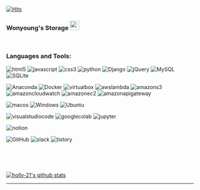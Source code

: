 [![Hits](https://hits.seeyoufarm.com/api/count/incr/badge.svg?url=https%3A%2F%2Fgithub.com%2Fholly-21%2Fhit-counter&count_bg=%233DC841&title_bg=%23555555&icon=&icon_color=%23E7E7E7&title=hits&edge_flat=false)](https://hits.seeyoufarm.com)



### Wonyoung's Storage <a href="https://github.com/holly-21"><img src="https://media.giphy.com/media/hvRJCLFzcasrR4ia7z/giphy.gif" width="25px"></a>

<!-- ## I'm a student, and a software engineer!
- 🌱 I'm currently woking on a [TEAMLAB](https://www.notion.so/TEAMLAB-d690ca4b3f4d44449520ed21e9b51739)!
- 🙃 I'm currently learning everything!
- 👥 I'm looking to collaborate with other content creators.
<br/>

### Connect with me:
[![Notion Badge](http://img.shields.io/badge/-PORTFOLIO-F6F6F6?style=flat-square&logo=notion&logoColor=black&link=https://crystalline-telescope-3c1.notion.site/Wonyoung-Park-662a88460461455e8063b684c7957a61)](링크)
[![GitHub Badge](http://img.shields.io/badge/-GitHub%20CV-000000?style=flat-square&logo=github&link=https://holly-21.github.io/)](https://holly-21.github.io/)
-->
<br/>

### Languages and Tools:
![html5](https://img.shields.io/badge/html5-E34F26?style=for-the-badge&logo=html5&logoColor=white)
![javascript](https://img.shields.io/badge/javascript-F7DF1E?style=for-the-badge&logo=javascript&logoColor=white)
![css3](https://img.shields.io/badge/css3-1572B6?style=for-the-badge&logo=css3)
![python](https://img.shields.io/badge/python-ffffff?style=for-the-badge&logo=python)
![Django](https://img.shields.io/badge/Django-092E20?style=for-the-badge&logo=Django)
![jQuery](https://img.shields.io/badge/jQuery-0769AD?style=for-the-badge&logo=jQuery)
![MySQL](https://img.shields.io/badge/MySQL-4479A1?style=for-the-badge&logo=MySQL&logoColor=white)
![SQLite](https://img.shields.io/badge/SQLite-003B57?style=for-the-badge&logo=sqlite)

<!--
![Vue.js](https://img.shields.io/badge/Vue.js-4FC08D?style=for-the-badge&logo=Vue.js&logoColor=white)
![Node.js](https://img.shields.io/badge/Node.js-ffffff?style=for-the-badge&logo=Node.js)
![express](https://img.shields.io/badge/express-000000?style=for-the-badge&logo=express&logoColor=white)
![C++](https://img.shields.io/badge/C++-00599C?style=for-the-badge&logo=C++)
![mongodb](https://img.shields.io/badge/mongodb-ffffff?style=for-the-badge&logo=mongodb)
-->

![Anaconda](https://img.shields.io/badge/Anaconda-ffffff?style=for-the-badge&logo=Anaconda)
![Docker](https://img.shields.io/badge/Docker-2496ED?style=for-the-badge&logo=Docker&logoColor=white)
![virtualbox](https://img.shields.io/badge/virtualbox-183A61?style=for-the-badge&logo=virtualbox)
![awslambda](https://img.shields.io/badge/awslambda-FF9900?style=for-the-badge&logo=awslambda&logoColor=white)
![amazons3](https://img.shields.io/badge/amazons3-569A31?style=for-the-badge&logo=amazons3&logoColor=white)
![amazoncloudwatch](https://img.shields.io/badge/amazoncloudwatch-FF4F8B?style=for-the-badge&logo=amazoncloudwatch&logoColor=white)
![amazonec2](https://img.shields.io/badge/amazonec2-FF9900?style=for-the-badge&logo=amazonec2&logoColor=white)
![amazonapigateway](https://img.shields.io/badge/amazonapigateway-FF4F8B?style=for-the-badge&logo=amazonapigateway&logoColor=white)

![macos](https://img.shields.io/badge/macos-000000?style=for-the-badge&logo=macos)
![Windows](https://img.shields.io/badge/Windows-0078D6?style=for-the-badge&logo=Windows)
![Ubuntu](https://img.shields.io/badge/Ubuntu-ffffff?style=for-the-badge&logo=Ubuntu)

![visualstudiocode](https://img.shields.io/badge/visualstudiocode-007ACC?style=for-the-badge&logo=visualstudiocode)
![googlecolab](https://img.shields.io/badge/googlecolab-ffffff?style=for-the-badge&logo=googlecolab)
![jupyter](https://img.shields.io/badge/jupyter-ffffff?style=for-the-badge&logo=jupyter)

![notion](https://img.shields.io/badge/notion-000000?style=for-the-badge&logo=notion)
<!--![Git](https://img.shields.io/badge/Git-F05032?style=for-the-badge&logo=Git&logoColor=white)-->
![GitHub](https://img.shields.io/badge/GitHub-181717?style=for-the-badge&logo=GitHub)
![slack](https://img.shields.io/badge/slack-4A154B?style=for-the-badge&logo=slack)
![tistory](https://img.shields.io/badge/tistory-000000?style=for-the-badge&logo=tistory)

<br/>
<br/>
<br/>

[![holly-21's github stats](https://github-readme-stats.vercel.app/api?username=holly-21)](https://github.com/anuraghazra/github-readme-stats)

<hr>
